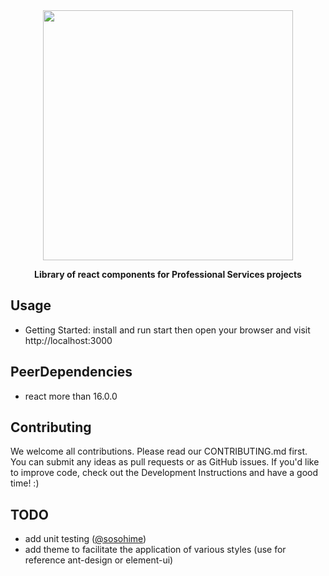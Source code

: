 
<div align="center" markdown="1">

<img src="https://yun.dui88.com/tuia/test/luckydog.jpeg" alt="" width="400">

**Library of react components for Professional Services projects**
</div> 

## Usage

* Getting Started: install and run start then open your browser and visit http://localhost:3000

## PeerDependencies

* react more than 16.0.0

## Contributing

We welcome all contributions. Please read our CONTRIBUTING.md first. You can submit any ideas as pull requests or as GitHub issues. If you'd like to improve code, check out the Development Instructions and have a good time! :)

## TODO

* add unit testing ([@sosohime](https://github.com/sosohime))
* add theme to facilitate the application of various styles (use for reference ant-design or element-ui)

